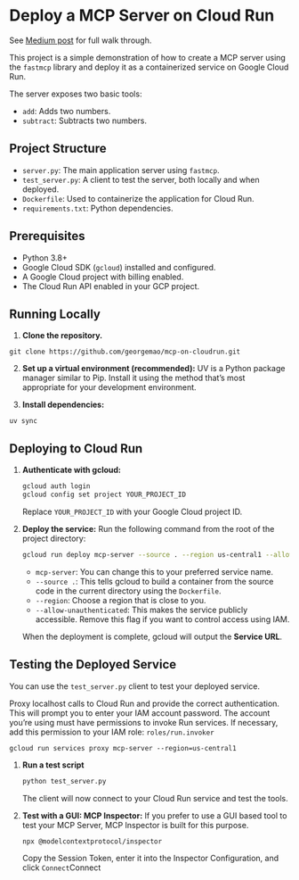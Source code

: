 # Deploy a MCP Server on Cloud Run

See [Medium post](https://medium.com/google-cloud/power-your-mcp-servers-with-google-cloud-run-978df61615f4) for full walk through.

This project is a simple demonstration of how to create a MCP server using the `fastmcp` library and deploy it as a containerized service on Google Cloud Run.

The server exposes two basic tools:
- `add`: Adds two numbers.
- `subtract`: Subtracts two numbers.

## Project Structure

- `server.py`: The main application server using `fastmcp`.
- `test_server.py`: A client to test the server, both locally and when deployed.
- `Dockerfile`: Used to containerize the application for Cloud Run.
- `requirements.txt`: Python dependencies.

## Prerequisites

- Python 3.8+
- Google Cloud SDK (`gcloud`) installed and configured.
- A Google Cloud project with billing enabled.
- The Cloud Run API enabled in your GCP project.

## Running Locally

1.  **Clone the repository.**

```
git clone https://github.com/georgemao/mcp-on-cloudrun.git
```

2.  **Set up a virtual environment (recommended):**
UV is a Python package manager similar to Pip. Install it using the method that’s most appropriate for your development environment.

3.  **Install dependencies:**
```
uv sync
```

## Deploying to Cloud Run

1.  **Authenticate with gcloud:**
    ```bash
    gcloud auth login
    gcloud config set project YOUR_PROJECT_ID
    ```
    Replace `YOUR_PROJECT_ID` with your Google Cloud project ID.

2.  **Deploy the service:**
    Run the following command from the root of the project directory:
    
    ```bash
    gcloud run deploy mcp-server --source . --region us-central1 --allow-unauthenticated
    ```
    
    - `mcp-server`: You can change this to your preferred service name.
    - `--source .`: This tells gcloud to build a container from the source code in the current directory using the `Dockerfile`.
    - `--region`: Choose a region that is close to you.
    - `--allow-unauthenticated`: This makes the service publicly accessible. Remove this flag if you want to control access using IAM.

    When the deployment is complete, gcloud will output the **Service URL**.

## Testing the Deployed Service

You can use the `test_server.py` client to test your deployed service.

Proxy localhost calls to Cloud Run and provide the correct authentication. This will prompt you to enter your IAM account password. The account you’re using must have permissions to invoke Run services. If necessary, add this permission to your IAM role: `roles/run.invoker`

```
gcloud run services proxy mcp-server --region=us-central1
```

1.  **Run a test script**
    ```bash
    python test_server.py
    ```
    The client will now connect to your Cloud Run service and test the tools.

2.  **Test with a GUI: MCP Inspector:**
    If you prefer to use a GUI based tool to test your MCP Server, MCP Inspector is built for this purpose. 

    ```
    npx @modelcontextprotocol/inspector
    ```

    Copy the Session Token, enter it into the Inspector Configuration, and click `Connect`Connect